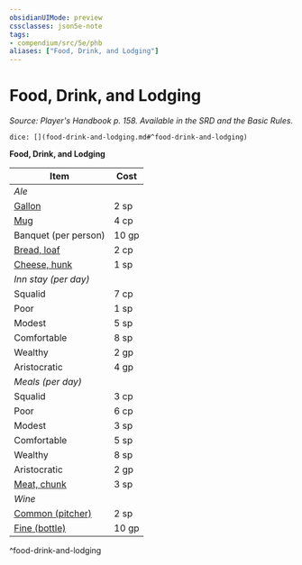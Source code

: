 ```yaml
---
obsidianUIMode: preview
cssclasses: json5e-note
tags:
- compendium/src/5e/phb
aliases: ["Food, Drink, and Lodging"]
---
```

# Food, Drink, and Lodging
*Source: Player's Handbook p. 158. Available in the SRD and the Basic Rules.* 

`dice: [](food-drink-and-lodging.md#^food-drink-and-lodging)`

**Food, Drink, and Lodging**

| Item | Cost |
|------|------|
| *Ale* |  |
| [Gallon](4-Resources/Compendium/items/ale-gallon.md) | 2 sp |
| [Mug](4-Resources/Compendium/items/ale-mug.md) | 4 cp |
| Banquet (per person) | 10 gp |
| [Bread, loaf](4-Resources/Compendium/items/loaf-of-bread.md) | 2 cp |
| [Cheese, hunk](4-Resources/Compendium/items/hunk-of-cheese.md) | 1 sp |
| *Inn stay (per day)* |  |
| Squalid | 7 cp |
| Poor | 1 sp |
| Modest | 5 sp |
| Comfortable | 8 sp |
| Wealthy | 2 gp |
| Aristocratic | 4 gp |
| *Meals (per day)* |  |
| Squalid | 3 cp |
| Poor | 6 cp |
| Modest | 3 sp |
| Comfortable | 5 sp |
| Wealthy | 8 sp |
| Aristocratic | 2 gp |
| [Meat, chunk](4-Resources/Compendium/items/chunk-of-meat.md) | 3 sp |
| *Wine* |  |
| [Common (pitcher)](4-Resources/Compendium/items/common-wine-pitcher.md) | 2 sp |
| [Fine (bottle)](4-Resources/Compendium/items/fine-wine-bottle.md) | 10 gp |
^food-drink-and-lodging